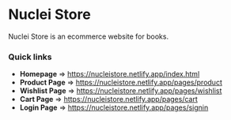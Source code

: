 # Nuclei Store

Nuclei Store is an ecommerce website for books.

### Quick links

- **Homepage** => https://nucleistore.netlify.app/index.html
- **Product Page** => https://nucleistore.netlify.app/pages/product
- **Wishlist Page** => https://nucleistore.netlify.app/pages/wishlist
- **Cart Page** => https://nucleistore.netlify.app/pages/cart
- **Login Page** => https://nucleistore.netlify.app/pages/signin
